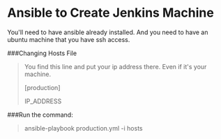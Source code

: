 # Ansible to Create Jenkins Machine

You'll need to have ansible already installed. And you need to have an ubuntu machine that you have ssh access.

###Changing Hosts File

>You find this line and put your ip address there. Even if it's your machine.
>
>[production]
>
>IP_ADDRESS


###Run the command:

> ansible-playbook production.yml -i hosts
